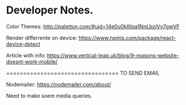 # Developer Notes.

Color Themes:
http://paletton.com/#uid=14e0u0kllllqa1NnLbziVv7gwVF



Render differrente on device:
https://www.npmjs.com/package/react-device-detect


Article with info:
https://www.vertical-leap.uk/blog/9-reasons-website-doesnt-work-mobile/






=================================
TO SEND EMAIL

Nodemailer:
https://nodemailer.com/about/





Need to make soem media queries.